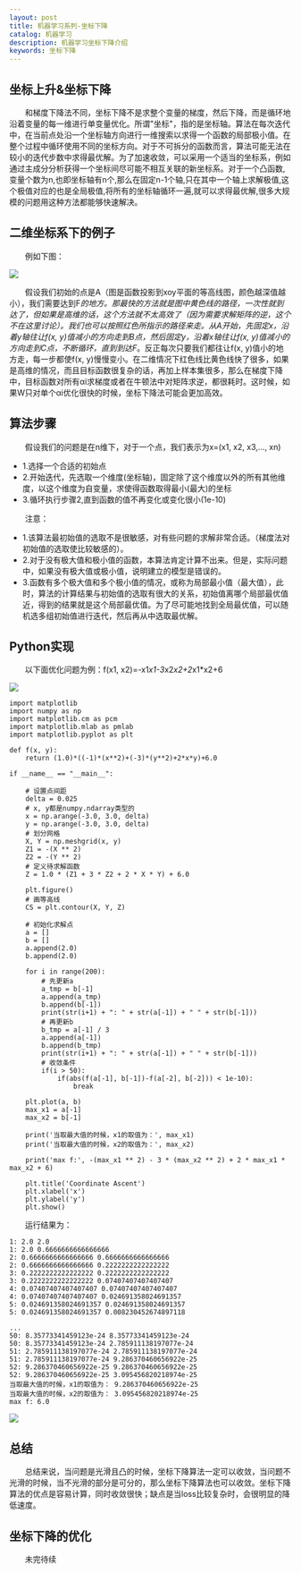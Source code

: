 ```yaml
---
layout: post
title: 机器学习系列-坐标下降
catalog: 机器学习
description: 机器学习坐标下降介绍
keywords: 坐标下降
---
```


## 坐标上升&坐标下降  

&emsp;&emsp;和梯度下降法不同，坐标下降不是求整个变量的梯度，然后下降，而是循环地沿着变量的每一维进行单变量优化。所谓"坐标"，指的是坐标轴。算法在每次迭代中，在当前点处沿一个坐标轴方向进行一维搜索以求得一个函数的局部极小值。在整个过程中循环使用不同的坐标方向。对于不可拆分的函数而言，算法可能无法在较小的迭代步数中求得最优解。为了加速收敛，可以采用一个适当的坐标系，例如通过主成分分析获得一个坐标间尽可能不相互关联的新坐标系。对于一个凸函数,变量个数为n,也即坐标轴有n个,那么在固定n-1个轴,只在其中一个轴上求解极值,这个极值对应的也是全局极值,将所有的坐标轴循环一遍,就可以求得最优解,很多大规模的问题用这种方法都能够快速解决。

## 二维坐标系下的例子

&emsp;&emsp;例如下图：  

![](https://ws1.sinaimg.cn/large/005L0VzSgy1fs73or7y4ij30in0ikjwf.jpg)  

&emsp;&emsp;假设我们初始的点是A（图是函数投影到xoy平面的等高线图，颜色越深值越小），我们需要达到F*的地方。那最快的方法就是图中黄色线的路径，一次性就到达了，但如果是高维的话，这个方法就不太高效了（因为需要求解矩阵的逆，这个不在这里讨论）。我们也可以按照红色所指示的路径来走。从A开始，先固定x，沿着y轴往让f(x, y)值减小的方向走到B点，然后固定y，沿着x轴往让f(x, y)值减小的方向走到C点，不断循环，直到到达F*。反正每次只要我们都往让f(x, y)值小的地方走，每一步都使f(x, y)慢慢变小。在二维情况下红色线比黄色线快了很多，如果是高维的情况，而且目标函数很复杂的话，再加上样本集很多，那么在梯度下降中，目标函数对所有αi求梯度或者在牛顿法中对矩阵求逆，都很耗时。这时候，如果W只对单个αi优化很快的时候，坐标下降法可能会更加高效。

## 算法步骤  

&emsp;&emsp;假设我们的问题是在n维下，对于一个点，我们表示为x=(x1, x2, x3,..., xn)  

- 1.选择一个合适的初始点
- 2.开始迭代，先选取一个维度(坐标轴)，固定除了这个维度以外的所有其他维度，以这个维度为自变量，求使得函数取得最小(最大)的坐标
- 3.循环执行步骤2,直到函数的值不再变化或变化很小(1e-10)  

&emsp;&emsp;注意：  

- 1.该算法最初始值的选取不是很敏感，对有些问题的求解非常合适。（梯度法对初始值的选取使比较敏感的）。  
- 2.对于没有极大值和极小值的函数，本算法肯定计算不出来。但是，实际问题中，如果没有极大值或极小值，说明建立的模型是错误的。  
- 3.函数有多个极大值和多个极小值的情况，或称为局部最小值（最大值），此时，算法的计算结果与初始值的选取有很大的关系，初始值离哪个局部最优值近，得到的结果就是这个局部最优值。为了尽可能地找到全局最优值，可以随机选多组初始值进行迭代，然后再从中选取最优解。

## Python实现

&emsp;&emsp;以下面优化问题为例：f(x1, x2)=-x1*x1-3*x2*x2+2*x1*x2+6  

![](https://ws1.sinaimg.cn/large/005L0VzSgy1fs79etih5nj3112112jse.jpg)  

```
import matplotlib
import numpy as np
import matplotlib.cm as pcm
import matplotlib.mlab as pmlab
import matplotlib.pyplot as plt

def f(x, y):
    return (1.0)*((-1)*(x**2)+(-3)*(y**2)+2*x*y)+6.0

if __name__ == "__main__":

    # 设置点间距
    delta = 0.025
    # x, y都是numpy.ndarray类型的
    x = np.arange(-3.0, 3.0, delta)
    y = np.arange(-3.0, 3.0, delta)
    # 划分网格
    X, Y = np.meshgrid(x, y)
    Z1 = -(X ** 2)
    Z2 = -(Y ** 2)
    # 定义待求解函数
    Z = 1.0 * (Z1 + 3 * Z2 + 2 * X * Y) + 6.0

    plt.figure()
    # 画等高线
    CS = plt.contour(X, Y, Z)

    # 初始化求解点
    a = []
    b = []
    a.append(2.0)
    b.append(2.0)

    for i in range(200):
        # 先更新a
        a_tmp = b[-1]
        a.append(a_tmp)
        b.append(b[-1])
        print(str(i+1) + ": " + str(a[-1]) + " " + str(b[-1]))
        # 再更新b
        b_tmp = a[-1] / 3
        a.append(a[-1])
        b.append(b_tmp)
        print(str(i+1) + ": " + str(a[-1]) + " " + str(b[-1]))
        # 收敛条件
        if(i > 50):
            if(abs(f(a[-1], b[-1])-f(a[-2], b[-2])) < 1e-10):
                break

    plt.plot(a, b)
    max_x1 = a[-1]
    max_x2 = b[-1]

    print('当取最大值的时候，x1的取值为：', max_x1)
    print('当取最大值的时候，x2的取值为：', max_x2)

    print('max f:', -(max_x1 ** 2) - 3 * (max_x2 ** 2) + 2 * max_x1 * max_x2 + 6)

    plt.title('Coordinate Ascent')
    plt.xlabel('x')
    plt.ylabel('y')
    plt.show()
```

&emsp;&emsp;运行结果为：  

```
1: 2.0 2.0
1: 2.0 0.6666666666666666
2: 0.6666666666666666 0.6666666666666666
2: 0.6666666666666666 0.2222222222222222
3: 0.2222222222222222 0.2222222222222222
3: 0.2222222222222222 0.07407407407407407
4: 0.07407407407407407 0.07407407407407407
4: 0.07407407407407407 0.024691358024691357
5: 0.024691358024691357 0.024691358024691357
5: 0.024691358024691357 0.008230452674897118

...
50: 8.35773341459123e-24 8.35773341459123e-24
50: 8.35773341459123e-24 2.785911138197077e-24
51: 2.785911138197077e-24 2.785911138197077e-24
51: 2.785911138197077e-24 9.286370460656922e-25
52: 9.286370460656922e-25 9.286370460656922e-25
52: 9.286370460656922e-25 3.095456820218974e-25
当取最大值的时候，x1的取值为： 9.286370460656922e-25
当取最大值的时候，x2的取值为： 3.095456820218974e-25
max f: 6.0
```

![](https://ws1.sinaimg.cn/large/005L0VzSgy1fs79h2buzkj30hh0dfaaz.jpg)  

## 总结  

&emsp;&emsp;总结来说，当问题是光滑且凸的时候，坐标下降算法一定可以收敛，当问题不光滑的时候，当不光滑的部分是可分的，那么坐标下降算法也可以收敛。坐标下降算法的优点是容易计算，同时收敛很快；缺点是当loss比较复杂时，会很明显的降低速度。  

## 坐标下降的优化

&emsp;&emsp;未完待续

